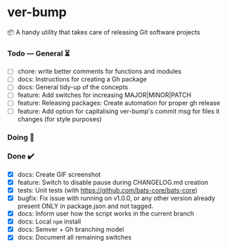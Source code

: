 # ver-bump
📦 A handy utility that takes care of releasing Git software projects

### Todo — General ⏳

- [ ] chore: write better comments for functions and modules
- [ ] docs: Instructions for creating a Gh package
- [ ] docs: General tidy-up of the concepts
- [ ] feature: Add switches for increasing MAJOR|MINOR|PATCH
- [ ] feature: Releasing packages: Create automation for proper gh release
- [ ] feature: Add option for capitalising ver-bump's commit msg for files it changes (for style purposes)

### Doing 🚀

### Done ✔️
- [x] docs: Create GIF screenshot  
- [x] feature: Switch to disable pause during CHANGELOG.md creation
- [x] tests: Unit tests (with https://github.com/bats-core/bats-core)
- [x] bugfix: Fix issue with running on v1.0.0, or any other version already present ONLY in package.json and not tagged.
- [x] docs: Inform user how the script works in the current branch
- [x] docs: Local `npm` install
- [x] docs: Semver + Gh branching model 
- [x] docs: Document all remaining switches

